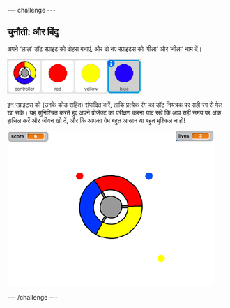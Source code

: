 --- challenge ---
## चुनौती: और बिंदु
अपने ‘लाल’ डॉट स्प्राइट को दोहरा बनाएं, और दो नए स्प्राइटस को ‘पीला’ और ‘नीला’ नाम दें।

![screenshot](images/dots-more-dots.png)

इन स्प्राइटस को (उनके कोड सहित) संपादित करें, ताकि प्रत्येक रंग का डॉट नियंत्रक पर सही रंग से मेल खा सके। यह सुनिश्चित करते हुए अपने प्रोजेक्ट का परीक्षण करना याद रखें कि आप सही समय पर अंक हासिल करें और जीवन खो दें, और कि आपका गेम बहुत आसान या बहुत मुश्किल न हो!

![screenshot](images/dots-all-test.png)




--- /challenge ---